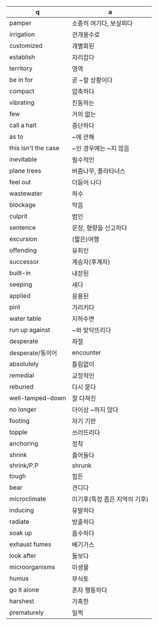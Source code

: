 q | a
---|---
pamper	| 소중히 여기다, 보살피다
irrigation	| 관개용수로
customized	| 개별화된
establish	| 자리잡다
territory	| 영역
be in for	| 곧 ~할 상황이다
compact		| 압축하다
vibrating	| 진동하는
few		| 거의 없는
call a halt	| 중단하다
as to		| ~에 관해
this isn't the case	| ~인 경우에는 ~지 않음
inevitable	| 필수적인
plane trees	| 버즘나무, 플라타너스
feel out	| 더듬어 나다
wastewater	| 하수
blockage	| 막음
culprit		| 범인
sentence	| 문장, 형량을 선고하다
excursion	| (짧은)여행
offending	| 유죄인
successor	| 계승자(후계자)
built-in	| 내장된
seeping		| 새다
applied		| 응용된
pint		| 가리키다
water table	| 지하수면
run up against	| ~와 맞닥뜨리다
desperate	| 좌절
desperate/동의어	| encounter
absolutely	| 틀림없이
remedial	| 교정적인
reburied	| 다시 묻다
well-tamped-down	| 잘 다져진
no longer	| 더이상 ~하지 않다
footing		| 자기 기반
topple		| 쓰러뜨리다
anchoring	| 정착
shrink	| 줄어들다
shrink/P.P	| shrunk
tough		| 힘든
bear		| 견디다
microclimate	| 미기후(특정 좁은 지역의 기후)
inducing	| 유발하다
radiate		| 방출하다
soak up		| 흡수하다
exhaust fumes	| 배기가스
look after	| 돌보다
microorganisms	| 미생물
humus		| 부식토
go it alone	| 혼자 행동하다
harshest	| 가혹한
prematurely	| 일찍
